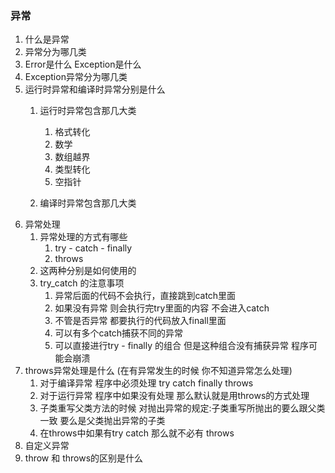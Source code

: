 ### 异常
1. 什么是异常
2. 异常分为哪几类
3. Error是什么 Exception是什么
4. Exception异常分为哪几类
5. 运行时异常和编译时异常分别是什么
   1. 运行时异常包含那几大类
        1. 格式转化
      2. 数学
      3. 数组越界
      4. 类型转化
      5. 空指针
    
   2. 编译时异常包含那几大类
6. 异常处理
    1. 异常处理的方式有哪些
        1. try - catch - finally
       2. throws 
    2. 这两种分别是如何使用的
   3. try_catch 的注意事项
        1. 异常后面的代码不会执行，直接跳到catch里面
      2. 如果没有异常 则会执行完try里面的内容 不会进入catch
      3. 不管是否异常 都要执行的代码放入finall里面
      4. 可以有多个catch捕获不同的异常
      5. 可以直接进行try - finally 的组合 但是这种组合没有捕获异常 程序可能会崩溃
7. throws异常处理是什么 (在有异常发生的时候 你不知道异常怎么处理)
   1. 对于编译异常 程序中必须处理 try catch finally throws
   2. 对于运行异常 程序中如果没有处理 那么默认就是用throws的方式处理
   3. 子类重写父类方法的时候 对抛出异常的规定:子类重写所抛出的要么跟父类一致 要么是父类抛出异常的子类
   4. 在throws中如果有try catch 那么就不必有 throws
8. 自定义异常
9. throw 和 throws的区别是什么